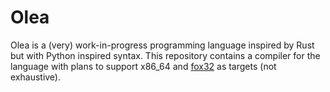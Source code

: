 # Olea

Olea is a (very) work-in-progress programming language inspired by Rust but with Python inspired syntax. This repository contains a compiler for the language with plans to support x86_64 and [fox32](https://github.com/fox32-arch/fox32) as targets (not exhaustive).
